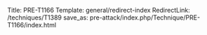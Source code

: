 Title: PRE-T1166
Template: general/redirect-index
RedirectLink: /techniques/T1389
save_as: pre-attack/index.php/Technique/PRE-T1166/index.html